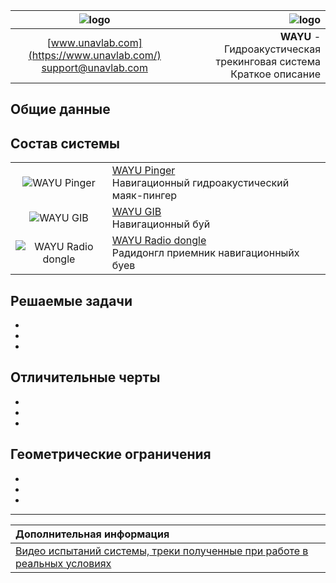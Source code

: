 | ![logo](https://ucnl.github.io/documentation/sm_logo.png) | ![logo]() |
| :---: | ---: |
| [www.unavlab.com](https://www.unavlab.com/) <br/> [support@unavlab.com](mailto:support@unavlab.com) | **WAYU** - Гидроакустическая трекинговая система <br/> Краткое описание |

<div style="page-break-after: always;"></div>

## Общие данные

<div style="page-break-after: always;"></div>

## Состав системы

|  |  |
| :---: | :--- |
| ![WAYU Pinger]() | [WAYU Pinger](WAYU_Pinger_Specification_ru.md) <br/> Навигационный гидроакустический маяк-пингер |
| ![WAYU GIB]() | [WAYU GIB](WAYU_GIB_Specification_ru.md) <br/> Навигационный буй |
| ![WAYU Radio dongle]() | [WAYU Radio dongle](RedNAV_Specification_ru.md) <br/> Радидонгл приемник навигационныйх буев |


<div style="page-break-after: always;"></div>

## Решаемые задачи
-
-
-

<div style="page-break-after: always;"></div>

## Отличительные черты
-
-
-

<div style="page-break-after: always;"></div>

## Геометрические ограничения
-
-
-

<div style="page-break-after: always;"></div>

_________  

| **Дополнительная информация** |
| :--- |
| [Видео испытаний системы, треки полученные при работе в реальных условиях](media.md) |

